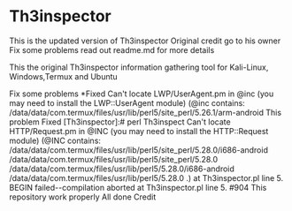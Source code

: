 # Th3inspector
This is the updated version of Th3inspector Original credit go to his owner Fix some problems read out readme.md for more details

This the original Th3inspector information gathering tool for Kali-Linux, Windows,Termux and Ubuntu 

Fix some problems
*Fixed Can't locate LWP/UserAgent.pm in @inc (you may need to install the LWP::UserAgent module) (@inc contains: /data/data/com.termux/files/usr/lib/perl5/site_perl/5.26.1/arm-android This problem 
Fixed [Th3inspector]:# perl Th3inspect Can't locate HTTP/Request.pm in @INC (you may need to install the HTTP::Request module) (@INC contains: /data/data/com.termux/files/usr/lib/perl5/site_perl/5.28.0/i686-android /data/data/com.termux/files/usr/lib/perl5/site_perl/5.28.0 /data/data/com.termux/files/usr/lib/perl5/5.28.0/i686-android /data/data/com.termux/files/usr/lib/perl5/5.28.0 .) at Th3inspector.pl line 5. BEGIN failed--compilation aborted at Th3inspector.pl line 5. #904 
This repository work properly All done 
Credit 
